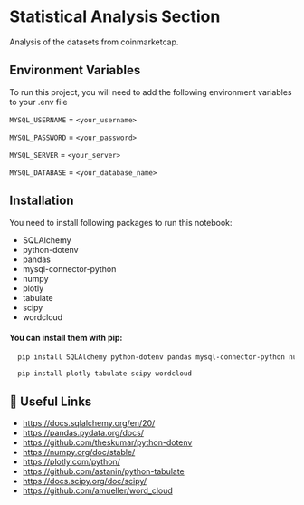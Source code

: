 # Statistical Analysis Section

Analysis of the datasets from coinmarketcap.

## Environment Variables

To run this project, you will need to add the following environment variables to your .env file

`MYSQL_USERNAME` = `<your_username>`

`MYSQL_PASSWORD` = `<your_password>`

`MYSQL_SERVER` = `<your_server>`

`MYSQL_DATABASE` = `<your_database_name>`

## Installation

You need to install following packages to run this notebook:

* SQLAlchemy
* python-dotenv
* pandas
* mysql-connector-python
* numpy
* plotly
* tabulate
* scipy 
* wordcloud

#### You can install them with pip:

```bash
  pip install SQLAlchemy python-dotenv pandas mysql-connector-python numpy  
```

```bash
  pip install plotly tabulate scipy wordcloud
```

## 🔗 Useful Links
- https://docs.sqlalchemy.org/en/20/
- https://pandas.pydata.org/docs/
- https://github.com/theskumar/python-dotenv
- https://numpy.org/doc/stable/
- https://plotly.com/python/
- https://github.com/astanin/python-tabulate
- https://docs.scipy.org/doc/scipy/
- https://github.com/amueller/word_cloud
